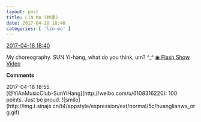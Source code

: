 ```yaml
---
layout: post
title: LIN Mo (林墨)
date: 2017-04-18 18:40
categories: [ 'lin-mo' ]
---
```


<div class="weibo-info">
  <a href="http://weibo.com/6108312042/EF6fuwJGe">2017-04-18 18:40</a>
</div>

My choreography. SUN Yi-hang, what do you think, um? ^_^ [◉ Flash Show Video](http://weibo.com/tv/v/EF6fuwJGe)

<!-- more -->

**Comments**

<div class="weibo-info">2017-04-18 18:55</div>
[@YiAnMusicClub-SunYiHang](http://weibo.com/u/6108316220): 100 points. Just be proud. ![smile](http://img.t.sinajs.cn/t4/appstyle/expression/ext/normal/5c/huanglianwx_org.gif)
